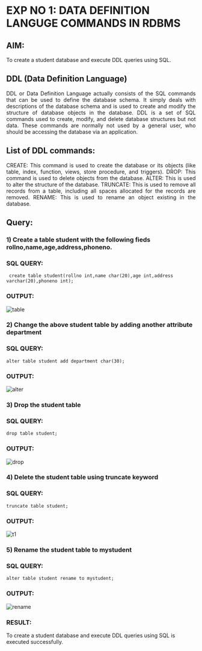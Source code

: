 # EXP NO 1: DATA DEFINITION LANGUGE COMMANDS IN RDBMS

## AIM:
To create a student database and execute DDL queries using SQL.


## DDL (Data Definition Language)
<div align="justify">
DDL or Data Definition Language actually consists of the SQL commands that can be used to define the database schema. It simply deals with descriptions of the database schema and is used to create and modify the structure of database objects in the database. DDL is a set of SQL commands used to create, modify, and delete database structures but not data. These commands are normally not used by a general user, who should be accessing the database via an application.
</div>
 
## List of DDL commands: 
<div align="justify">
CREATE: This command is used to create the database or its objects (like table, index, function, views, store procedure, and triggers).
DROP: This command is used to delete objects from the database.
ALTER: This is used to alter the structure of the database.
TRUNCATE: This is used to remove all records from a table, including all spaces allocated for the records are removed.
RENAME: This is used to rename an object existing in the database.
</div>

## Query:
### 1) Create a table student with the following fieds rollno,name,age,address,phoneno.

### SQL QUERY: 
```
 create table student(rollno int,name char(20),age int,address varchar(20),phoneno int);
```
### OUTPUT:
![table](https://github.com/vasundrasriravi/G2_DBMS/assets/119393983/4b671aff-76ab-4668-8cc7-3ac754aaeaf2)

### 2) Change the above student table by adding another attribute department

### SQL QUERY: 
```
alter table student add department char(30);
```
### OUTPUT:
![alter](https://github.com/vasundrasriravi/G2_DBMS/assets/119393983/d91621e4-2181-4aa2-b981-5f03e5857674)

### 3) Drop the student table
 
### SQL QUERY: 
```
drop table student;
```
### OUTPUT:
![drop](https://github.com/vasundrasriravi/G2_DBMS/assets/119393983/ab06d9df-f122-49a4-8ef7-0001bab942ae)

### 4) Delete the student table using truncate keyword

### SQL QUERY: 
```
truncate table student;
```
### OUTPUT:
![t1](https://github.com/vasundrasriravi/G2_DBMS/assets/119393983/b13743e1-b336-4d69-9806-25f82c1ef876)

### 5) Rename the student table to mystudent

### SQL QUERY: 
```
alter table student rename to mystudent;
```
### OUTPUT:
![rename](https://github.com/vasundrasriravi/G2_DBMS/assets/119393983/f2a4eeeb-6e61-4ba6-92d5-9d01e454c0fd)

### RESULT:
To create a student database and execute DDL queries using SQL is executed successfully.
